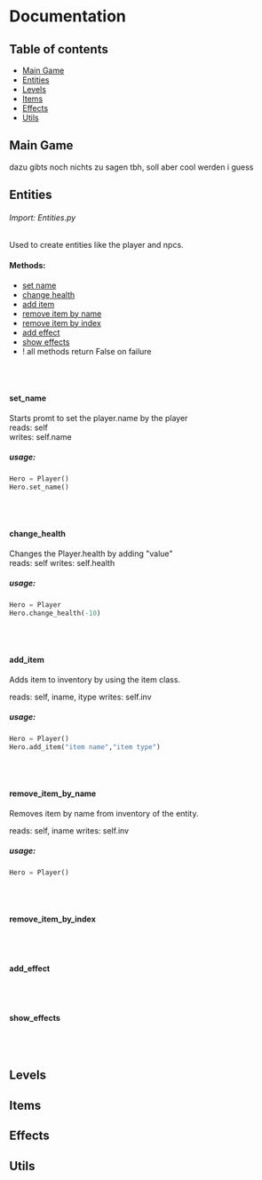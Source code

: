 # Documentation 

## Table of contents
- [Main Game](#main-game)
- [Entities](#entities)
- [Levels](#levels)
- [Items](#items)
- [Effects](#effects)
- [Utils](#utils)






## Main Game
dazu gibts noch nichts zu sagen tbh, soll aber cool werden i guess

## Entities
###### Import: Entities.py
Used to create entities like the player and npcs.
#### Methods:
- [set name](#set_name)
- [change health](#change_health)
- [add item](#add_item)
- [remove item by name](#remove_item_by_name)
- [remove item by index](#remove_item_by_index)
- [add effect](#add_effect)
- [show effects](#show_effects)
- ! all methods return False on failure
</br>
</br>

####  set_name
Starts promt to set the player.name by the player  
reads: self   
writes: self.name

##### usage:
```py
Hero = Player()
Hero.set_name()
```    
</br>
</br>

#### change_health
Changes the Player.health by adding "value"  
reads: self
writes: self.health


##### usage:
```py
Hero = Player
Hero.change_health(-10)
```
</br>
</br>

#### add_item
Adds item to inventory by using the item class.

reads: self, iname, itype
writes: self.inv
##### usage:
```py
Hero = Player()
Hero.add_item("item name","item type")
```
</br>
</br>


#### remove_item_by_name
Removes item by name from inventory of the entity.

reads: self, iname
writes: self.inv

##### usage:
```py
Hero = Player()

```
</br>
</br>


#### remove_item_by_index
</br>
</br>


#### add_effect
</br>
</br>


#### show_effects
</br>
</br>



## Levels
## Items
## Effects
## Utils